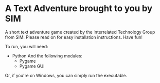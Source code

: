 # A Text Adventure brought to you by SIM
A short text adventure game created by the Interrelated Technology Group from SIM. Please read on for easy installation instructions.
Have fun!

To run, you will need:
  - Python
    And the following modules:
      - Pygame
      - Pygame GUI
      
Or, if you're on Windows, you can simply run the executable.

